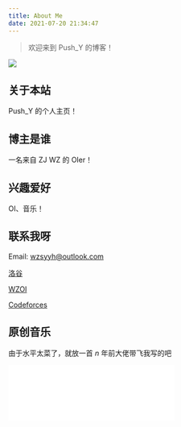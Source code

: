 ```yaml
---
title: About Me
date: 2021-07-20 21:34:47
---
```

> 欢迎来到 Push_Y 的博客！

![](https://www.wzsyyh.ml/image/Push_Y.png)

## 关于本站
Push_Y 的个人主页！

## 博主是谁
一名来自 ZJ WZ 的 OIer！

## 兴趣爱好
OI、音乐！

## 联系我呀
Email: wzsyyh@outlook.com

[洛谷](https://www.luogu.com.cn/user/135485)

[WZOI](https://wzoi.cc/users/5507)

[Codeforces](http://codeforces.com/profile/wzsyyh)

## 原创音乐
由于水平太菜了，就放一首 $n$ 年前大佬带飞我写的吧

<!-- <iframe frameborder="no" border="0" marginwidth="0" marginheight="0" width=330 height=86 src="//music.163.com/outchain/player?type=3&id=2065157583&auto=1&height=66"></iframe> -->
<iframe frameborder="no" border="0" marginwidth="0" marginheight="0" width=330 height=110 src="//music.163.com/outchain/player?type=4&id=794535644&auto=1&height=90"></iframe>